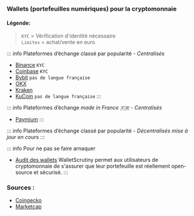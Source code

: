 ### Wallets (portefeuilles numériques) pour la cryptomonnaie

#### Légende:
> `KYC` = Vérification d'identité nécessaire <br>
> `Limites` = achat/vente en euro

::: info Plateformes d’échange classé par popularité - *Centralisés*
- [Binance](https://www.binance.com/fr) `KYC`
- [Coinbase](https://www.binance.com/fr) `KYC`
- [Bybit](https://www.bybit.com/) `pas de langue française`
- [OKX](https://www.okx.com/fr)
- [Kraken](https://www.kraken.com/fr)
- [KuCoin](https://www.kucoin.com/) `pas de langue française`
:::

::: info Plateformes d’échange *made in France 🇫🇷* - *Centralisés* 
- [Paymium](https://www.paymium.com)
:::

::: info Plateformes d’échange classé par popularité - *Décentralisés*
*mise à jour en cours*
:::

::: info Pour ne pas se faire arnaquer
- [Audit des wallets](https://walletscrutiny.com)
WalletScrutiny permet aux utilisateurs de cryptomonnaie de s'assurer que leur portefeuille est réellement open-source et sécurisé. 
:::

### Sources :
- [Coingecko](https://www.coingecko.com/fr/platesformes)
- [Marketcap](https://coinmarketcap.com/fr/rankings/exchanges/)
